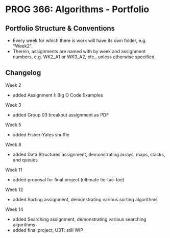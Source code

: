 # PROG 366: Algorithms - Portfolio
## Portfolio Structure & Conventions
- Every week for which there is work will have its own folder, e.g. "Week2".
- Therein, assignments are named with by week and assignment numbers, e.g. WK2_A1 or WK3_A2, etc., unless otherwise specified.

## Changelog
Week 2
- added Assignment I: Big O Code Examples

Week 3
- added Group 03 breakout assignment as PDF

Week 5
- added Fisher-Yates shuffle

Week 8
- added Data Structures assignment, demonstrating arrays, maps, stacks, and queues

Week 11
- added proposal for final project (ultimate tic-tac-toe)

Week 12
- added Sorting assignment, demonstrating various sorting algorithms

Week 14
- added Searching assignment, demonstrating various searching algorithms
- added final project, U3T: still WIP
